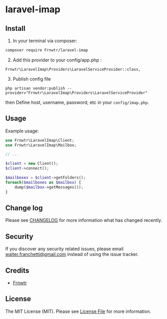 # laravel-imap

## Install

1. In your terminal via composer:

``` bash
composer require Frnwtr/laravel-imap
```

2. Add this provider to your config/app.php :
```
Frnwtr\LaravelImap\Providers\LaravelServiceProvider::class,
```

3. Publish config file 
```
php artisan vendor:publish --provider="Frnwtr\LaravelImap\Providers\LaravelServiceProvider"
``` 
then Define host, username, password, etc in your ``` config/imap.php ```.




## Usage

Example usage: 

```php
use Frnwtr\LaravelImap\Client;
use Frnwtr\LaravelImap\Mailbox;

// ...

$client = new Client();
$client->connect();

$mailboxes = $client->getFolders();
foreach($mailboxes as $mailbox) {
    dump($mailbox->getMessages());
}
```

## Change log

Please see [CHANGELOG](CHANGELOG.md) for more information what has changed recently.

## Security

If you discover any security related issues, please email walter.franchetti@gmail.com instead of using the issue tracker.

## Credits

- [Frnwtr](http://github.com/Frnwtr)

## License

The MIT License (MIT). Please see [License File](LICENSE.md) for more information.

[link-author]: https://github.com/Frnwtr
